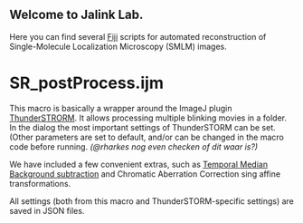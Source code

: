## Welcome to Jalink Lab.

Here you can find several [Fiji](https://fiji.sc) scripts for automated reconstruction of Single-Molecule Localization Microscopy (SMLM) images.

# SR_postProcess.ijm
This macro is basically a wrapper around the ImageJ plugin [ThunderSTRORM](https://zitmen.github.io/thunderstorm/).
It allows processing multiple blinking movies in a folder. In the dialog the most important settings of ThunderSTORM can be set. (Other parameters are set to default, and/or can be changed in the macro code before running. _(@rharkes nog even checken of dit waar is?)_

We have included a few convenient extras, such as [Temporal Median Background subtraction](https://www.nature.com/articles/srep03854) and Chromatic Aberration Correction sing affine transformations.

All settings (both from this macro and ThunderSTORM-specific settings) are saved in JSON files.
